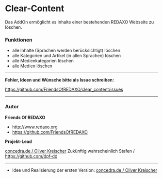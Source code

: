 # Clear-Content 

Das AddOn ermöglicht es Inhalte einer bestehenden REDAXO Webseite zu löschen.

### Funktionen 
- alle Inhalte (Sprachen werden berücksichtigt) löschen
- alle Kategorien und Artikel (in allen Sprachen) löschen
- alle Medienkategorien löschen
- alle Medien löschen


---

**Fehler, Ideen und Wünsche bitte als Issue schreiben:** 

https://github.com/FriendsOfREDAXO/clear_content/issues

---

### Autor

**Friends Of REDAXO**

* http://www.redaxo.org
* https://github.com/FriendsOfREDAXO

**Projekt-Lead**

[concedra.de / Oliver Kreischer](https://concedra.de)
Zukünftig wahrscheinlich Stafen / https://github.com/dpf-dd


---

* Idee und Realisierung der ersten Version: [concedra.de / Oliver Kreischer](http://concedra.de)
